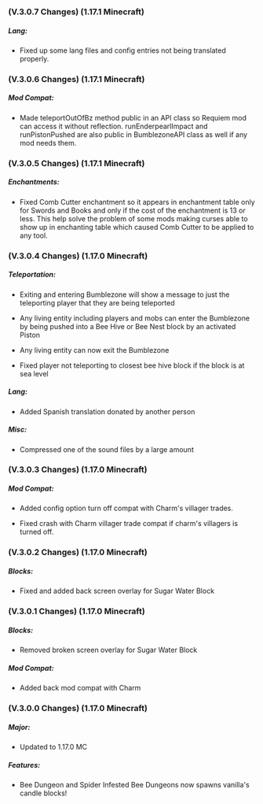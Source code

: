 ### **(V.3.0.7 Changes) (1.17.1 Minecraft)**

##### Lang:
* Fixed up some lang files and config entries not being translated properly.


### **(V.3.0.6 Changes) (1.17.1 Minecraft)**

##### Mod Compat:
* Made teleportOutOfBz method public in an API class so Requiem mod can access it without reflection.
  runEnderpearlImpact and runPistonPushed are also public in BumblezoneAPI class as well if any mod needs them.


### **(V.3.0.5 Changes) (1.17.1 Minecraft)**

##### Enchantments:
* Fixed Comb Cutter enchantment so it appears in enchantment table only for Swords and Books and only if the cost of the enchantment is 13 or less.
  This help solve the problem of some mods making curses able to show up in enchanting table which caused Comb Cutter to be applied to any tool.


### **(V.3.0.4 Changes) (1.17.0 Minecraft)**

##### Teleportation:
* Exiting and entering Bumblezone will show a message to just the teleporting player that they are being teleported

* Any living entity including players and mobs can enter the Bumblezone by being pushed into a Bee Hive or Bee Nest block by an activated Piston

* Any living entity can now exit the Bumblezone

* Fixed player not teleporting to closest bee hive block if the block is at sea level

##### Lang:
* Added Spanish translation donated by another person

##### Misc:
* Compressed one of the sound files by a large amount


### **(V.3.0.3 Changes) (1.17.0 Minecraft)**

##### Mod Compat:
* Added config option turn off compat with Charm's villager trades.
  
* Fixed crash with Charm villager trade compat if charm's villagers is turned off.


### **(V.3.0.2 Changes) (1.17.0 Minecraft)**

##### Blocks:
* Fixed and added back screen overlay for Sugar Water Block


### **(V.3.0.1 Changes) (1.17.0 Minecraft)**

##### Blocks:
* Removed broken screen overlay for Sugar Water Block

##### Mod Compat:
* Added back mod compat with Charm


### **(V.3.0.0 Changes) (1.17.0 Minecraft)**

##### Major:
* Updated to 1.17.0 MC

##### Features:
* Bee Dungeon and Spider Infested Bee Dungeons now spawns vanilla's candle blocks!